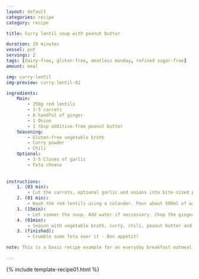 ```yaml
---
layout: default
categories: recipe
category: recipe

title: Curry lentil soup with peanut butter

duration: 20 minutes
vessel: pot
servings: 2
tags: [dairy-free, gluten-free, meatless monday, refined sugar-free]
amount: meal

img: curry-lentil
img-preview: curry-lentil-02

ingredients:
    Main:
        - 250g red lentils
        - 3-5 carrots
        - A handful of ginger
        - 1 Onion
        - 1 tbsp additive-free peanut butter
    Seasoning:
        - Gluten-free vegetable broth
        - Curry powder
        - Chili
    Optional:
        - 3-5 Cloves of garlic
        - Feta cheese
        
  
instructions:
    1. (03 min): 
        - Cut the carrots, optional garlic and onions into bite-sized pieces and stew them in the pot using preferably Coconut oil, olive oil is good as well.
    2. (01 min): 
        - Wash the red lentils using a colander. Pour about 500ml of water into the pot and add the red lentils.
    3. (15min):
        - Let simmer the soup. Add water if neccessary. Chop the ginger into small pieces.
    4. (01min):
        - Season with vegetable broth, curry, chili, peanut butter and ginger.
    3. (finished): 
        - Crumble some feta over it - Bon appetit!

note: This is a basic recipe example for an everyday breakfast oatmeal. The banana provides a naturally slight sweetness and the almonds valuable fats and proteins. The cocoa supplements with intense flavor and superfood character. Try using grated coconut instead of ground almonds or cinnamon instead of cocoa powder.

---
```

<!--more-->

{% include template-recipe01.html %}

